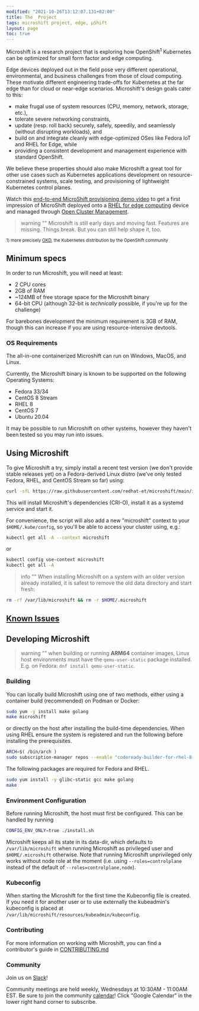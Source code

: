 ```yaml
---
modified: "2021-10-26T13:12:07.131+02:00"
title: The  Project
tags: microshift project, edge, µShift
layout: page
toc: true
---
```


Microshift is a research project that is exploring how OpenShift<sup>1</sup> Kubernetes can be optimized for small form factor and edge computing.

Edge devices deployed out in the field pose very different operational, environmental, and business challenges from those of cloud computing. These motivate different engineering trade-offs for Kubernetes at the far edge than for cloud or near-edge scenarios. Microshift's design goals cater to this:

- make frugal use of system resources (CPU, memory, network, storage, etc.),
- tolerate severe networking constraints,
- update (resp. roll back) securely, safely, speedily, and seamlessly (without disrupting workloads), and
- build on and integrate cleanly with edge-optimized OSes like Fedora IoT and RHEL for Edge, while
- providing a consistent development and management experience with standard OpenShift.

We believe these properties should also make Microshift a great tool for other use cases such as Kubernetes applications development on resource-constrained systems, scale testing, and provisioning of lightweight Kubernetes control planes.

Watch this [end-to-end MicroShift provisioning demo video](https://youtu.be/QOiB8NExtA4) to get a first impression of MicroShift deployed onto a [RHEL for edge computing](https://www.redhat.com/en/technologies/linux-platforms/enterprise-linux/edge-computing) device and managed through [Open Cluster Management](https://github.com/open-cluster-management).

> warning ""
> Microshift is still early days and moving fast. Features are missing. Things break. But you can still help shape it, too.

<sup>1) more precisely [OKD](https://www.okd.io/), the Kubernetes distribution by the OpenShift community</sup>

## Minimum specs

In order to run Microshift, you will need at least:

- 2 CPU cores
- 2GB of RAM
- ~124MB of free storage space for the Microshift binary
- 64-bit CPU (although 32-bit is _technically_ possible, if you're up for the challenge)

For barebones development the minimum requirement is 3GB of RAM, though this can increase
if you are using resource-intensive devtools.

### OS Requirements

The all-in-one containerized Microshift can run on Windows, MacOS, and Linux.

Currently, the Microshift binary is known to be supported on the following Operating Systems:

- Fedora 33/34
- CentOS 8 Stream
- RHEL 8
- CentOS 7
- Ubuntu 20.04

It may be possible to run Microshift on other systems, however they haven't been tested so you may run into issues.

## Using Microshift

To give Microshift a try, simply install a recent test version (we don't provide stable releases yet) on a Fedora-derived Linux distro (we've only tested Fedora, RHEL, and CentOS Stream so far) using:

```sh
curl -sfL https://raw.githubusercontent.com/redhat-et/microshift/main/install.sh | bash
```

This will install Microshift's dependencies (CRI-O), install it as a systemd service and start it.

For convenience, the script will also add a new "microshift" context to your `$HOME/.kube/config`, so you'll be able to access your cluster using, e.g.:

```sh
kubectl get all -A --context microshift
```

or

```sh
kubectl config use-context microshift
kubectl get all -A
```

> info ""
> When installing Microshift on a system with an older version already installed, it is safest to remove the old data directory and start fresh:

```sh
rm -rf /var/lib/microshift && rm -r $HOME/.microshift
```

## [Known Issues](./known-issues.md)

## Developing Microshift

> warning ""
> when building or running **ARM64** container images, Linux host environments must have the `qemu-user-static` package installed. E.g. on Fedora: `dnf install qemu-user-static`.

### Building

You can locally build Microshift using one of two methods, either using a container build (recommended) on Podman or Docker:

```sh
sudo yum -y install make golang
make microshift
```

or directly on the host after installing the build-time dependencies. When using RHEL ensure the system is registered and run the following before installing the prerequisites.

```sh
ARCH=$( /bin/arch )
sudo subscription-manager repos --enable "codeready-builder-for-rhel-8-${ARCH}-rpms"
```

The following packages are required for Fedora and RHEL.

```sh
sudo yum install -y glibc-static gcc make golang
make
```

### Environment Configuration

Before running Microshift, the host must first be configured. This can be handled by running

```sh
CONFIG_ENV_ONLY=true ./install.sh
```

Microshift keeps all its state in its data-dir, which defaults to `/var/lib/microshift` when running Microshift as privileged user and `$HOME/.microshift` otherwise. Note that running Microshift unprivileged only works without node role at the moment (i.e. using `--roles=controlplane` instead of the default of `--roles=controlplane,node`).

### Kubeconfig

When starting the Microshift for the first time the Kubeconfig file is created. If you need it for another user or to use externally the kubeadmin's kubeconfig is placed at `/var/lib/microshift/resources/kubeadmin/kubeconfig`.

### Contributing

For more information on working with Microshift, you can find a contributor's guide in [CONTRIBUTING.md](https://github.com/redhat-et/microshift/blob/main/CONTRIBUTING.md)

### Community

Join us on [Slack](https://microshift.slack.com)!

Community meetings are held weekly, Wednesdays at 10:30AM - 11:00AM EST. Be sure to join the community [calendar](https://calendar.google.com/calendar/embed?src=nj6l882mfe4d2g9nr1h7avgrcs%40group.calendar.google.com&ctz=America%2FChicago)! Click "Google Calendar" in the lower right hand corner to subscribe.
